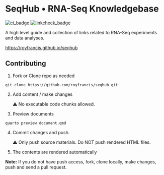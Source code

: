 # SeqHub • RNA-Seq Knowledgebase

[![ci_badge](https://github.com/royfrancis/seqhub/workflows/deploy/badge.svg)](https://github.com/royfrancis/seqhub/actions?workflow=deploy)  [![linkcheck_badge](https://github.com/royfrancis/seqhub/workflows/linkcheck/badge.svg)](https://github.com/royfrancis/seqhub/actions?workflow=linkcheck)  

A high level guide and collection of links related to RNA-Seq experiments and data analyses.

https://royfrancis.github.io/seqhub

## Contributing

1. Fork or Clone repo as needed

```
git clone https://github.com/royfrancis/seqhub.git
```

2. Add content / make changes

    :warning: No executable code chunks allowed.

3. Preview documents

```
quarto preview document.qmd
```

4. Commit changes and push.  

    :warning: Only push source materials. Do NOT push rendered HTML files.  

5. The contents are rendered automatically

**Note:** If you do not have push access, fork, clone locally, make changes, push and send a pull request.
